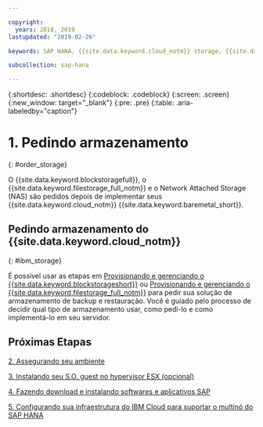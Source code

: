 ```yaml
---

copyright:
  years: 2018, 2019
lastupdated: "2019-02-26"

keywords: SAP HANA, {{site.data.keyword.cloud_notm}} storage, {{site.data.keyword.blockstorageshort}}, {{site.data.keyword.filestorage_full_notm}}

subcollection: sap-hana

---
```


{:shortdesc: .shortdesc}
{:codeblock: .codeblock}
{:screen: .screen}
{:new_window: target="_blank"}
{:pre: .pre}
{:table: .aria-labeledby="caption"}

# 1. Pedindo armazenamento
{: #order_storage}

O {{site.data.keyword.blockstoragefull}}, o {{site.data.keyword.filestorage_full_notm}} e o Network Attached Storage (NAS) são pedidos depois de implementar seus {{site.data.keyword.cloud_notm}} {{site.data.keyword.baremetal_short}}.

## Pedindo armazenamento do {{site.data.keyword.cloud_notm}}
{: #ibm_storage}

É possível usar as etapas em [Provisionando e gerenciando o {{site.data.keyword.blockstorageshort}}](/docs/infrastructure/BlockStorage?topic=BlockStorage-getting-started#getting-started) ou [Provisionando e gerenciando o {{site.data.keyword.filestorage_full_notm}}](/docs/infrastructure/FileStorage?topic=FileStorage-orderingConsole#orderingConsole) para pedir sua solução de armazenamento de backup e restauração. Você é guiado pelo processo de decidir qual tipo de armazenamento usar, como pedi-lo e como implementá-lo em seu servidor.

## Próximas Etapas

  [2. Assegurando seu ambiente](/docs/infrastructure/sap-hana?topic=sap-hana-secure_environment#secure_environment)

  [3. Instalando seu S.O. guest no hypervisor ESX (opcional)](/docs/infrastructure/sap-hana?topic=sap-hana-install_guest_os#install_guest_os)

  [4. Fazendo download e instalando softwares e aplicativos SAP](/docs/infrastructure/sap-hana?topic=sap-hana-install_sap#install_sap)

  [5. Configurando sua infraestrutura do IBM Cloud para suportar o multinó do SAP HANA](/docs/infrastructure/sap-hana?topic=sap-hana-multi-node-storage#multi-node-storage)
